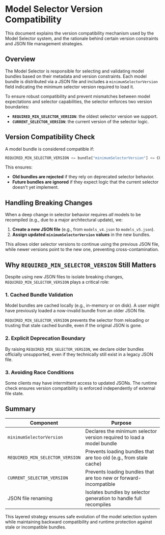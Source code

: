 # Model Selector Version Compatibility

This document explains the version compatibility mechanism used by the Model Selector system, and the rationale behind certain version constraints and JSON file management strategies.

## Overview

The Model Selector is responsible for selecting and validating model bundles based on their metadata and version constraints. Each model bundle is distributed via a JSON file and includes a `minimumSelectorVersion` field indicating the minimum selector version required to load it.

To ensure robust compatibility and prevent mismatches between model expectations and selector capabilities, the selector enforces two version boundaries:

* **`REQUIRED_MIN_SELECTOR_VERSION`**: the oldest selector version we support.
* **`CURRENT_SELECTOR_VERSION`**: the current version of the selector logic.

## Version Compatibility Check

A model bundle is considered compatible if:

```python
REQUIRED_MIN_SELECTOR_VERSION <= bundle["minimumSelectorVersion"] <= CURRENT_SELECTOR_VERSION
```

This ensures:

* **Old bundles are rejected** if they rely on deprecated selector behavior.
* **Future bundles are ignored** if they expect logic that the current selector doesn't yet implement.

## Handling Breaking Changes

When a deep change in selector behavior requires *all* models to be recompiled (e.g., due to a major architectural update), we:

1. **Create a new JSON file** (e.g., from `models_v4.json` to `models_v5.json`).
2. **Assign updated `minimumSelectorVersion` values** in the new bundles.

This allows older selector versions to continue using the previous JSON file, while newer versions point to the new one, preventing cross-contamination.

## Why `REQUIRED_MIN_SELECTOR_VERSION` Still Matters

Despite using new JSON files to isolate breaking changes, `REQUIRED_MIN_SELECTOR_VERSION` plays a critical role:

### 1. **Cached Bundle Validation**

Model bundles are cached locally (e.g., in-memory or on disk). A user might have previously loaded a now-invalid bundle from an older JSON file.

`REQUIRED_MIN_SELECTOR_VERSION` prevents the selector from reloading or trusting that stale cached bundle, even if the original JSON is gone.

### 2. **Explicit Deprecation Boundary**

By raising `REQUIRED_MIN_SELECTOR_VERSION`, we declare older bundles officially unsupported, even if they technically still exist in a legacy JSON file.

### 3. **Avoiding Race Conditions**

Some clients may have intermittent access to updated JSONs. The runtime check ensures version compatibility is enforced independently of external file state.

## Summary

| Component                       | Purpose                                                               |
| ------------------------------- | --------------------------------------------------------------------- |
| `minimumSelectorVersion`        | Declares the minimum selector version required to load a model bundle |
| `REQUIRED_MIN_SELECTOR_VERSION` | Prevents loading bundles that are too old (e.g., from stale cache)    |
| `CURRENT_SELECTOR_VERSION`      | Prevents loading bundles that are too new or forward-incompatible     |
| JSON file renaming              | Isolates bundles by selector generation to handle full recompiles     |

This layered strategy ensures safe evolution of the model selection system while maintaining backward compatibility and runtime protection against stale or incompatible bundles.
